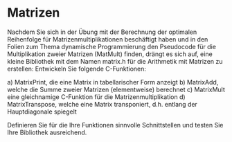 # Matrizen

Nachdem Sie sich in der Übung mit der Berechnung der optimalen Reihenfolge für Matrizenmultiplikationen beschäftigt haben und in den Folien zum Thema dynamische Programmierung den Pseudocode für die Multiplikation zweier Matrizen (MatMult) finden, drängt es sich auf, eine kleine Bibliothek mit dem Namen matrix.h für die Arithmetik mit Matrizen zu erstellen: Entwickeln Sie folgende C-Funktionen:

a) MatrixPrint, die eine Matrix in tabellarischer Form anzeigt
b) MatrixAdd, welche die Summe zweier Matrizen (elementweise) berechnet
c) MatrixMult eine gleichnamige C-Funktion für die Matrizenmultiplikation
d) MatrixTranspose, welche eine Matrix transponiert, d.h. entlang der Hauptdiagonale spiegelt

Definieren Sie für die Ihre Funktionen sinnvolle Schnittstellen und testen Sie Ihre Bibliothek ausreichend.

